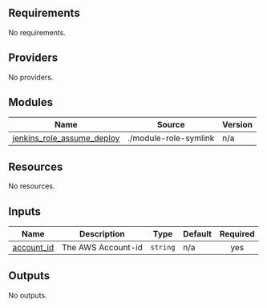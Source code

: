 ## Requirements

No requirements.

## Providers

No providers.

## Modules

| Name | Source | Version |
|------|--------|---------|
| <a name="module_svc_mbaas_jenkins_role_assume_deploy"></a> [jenkins\_role\_assume\_deploy](#module\_svc\_mbaas\_jenkins\_role\_assume\_deploy) | ./module-role-symlink | n/a |

## Resources

No resources.

## Inputs

| Name | Description | Type | Default | Required |
|------|-------------|------|---------|:--------:|
| <a name="input_account_id"></a> [account\_id](#input\_account\_id) | The AWS Account-id | `string` | n/a | yes |

## Outputs

No outputs.
